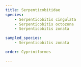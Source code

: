 ```yaml
---
title: Serpenticobitidae
species:
    - Serpenticobitis cingulata
    - Serpenticobitis octozona
    - Serpenticobitis zonata

sampled_species:
    - Serpenticobitis zonata

order: Cypriniformes

---
```

